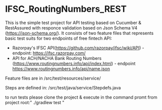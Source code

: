 # IFSC_RoutingNumbers_REST

This is the simple test project for API testing based on Cucumber & RestAssured with responce validation based on Json Schema V4 (https://json-schema.org/).
It consists of two feature files that represents basic test suits for two endpoints of free fintech API:
 - Razorpay's IFSC API(https://github.com/razorpay/ifsc/wiki/API) - endpoint: https://ifsc.razorpay.com/ 
 - API for ACH/NACHA Bank Routing Numbers (https://www.routingnumbers.info/api/index.html) - endpoint https://www.routingnumbers.info/api/name.json
 
 Feature files are in /src/test/resources/service/

Steps are defined in: /src/test/java/service/Stepdefs.java

to run tests please clone the project & execute in the command promt from project root:" ./gradlew test "
